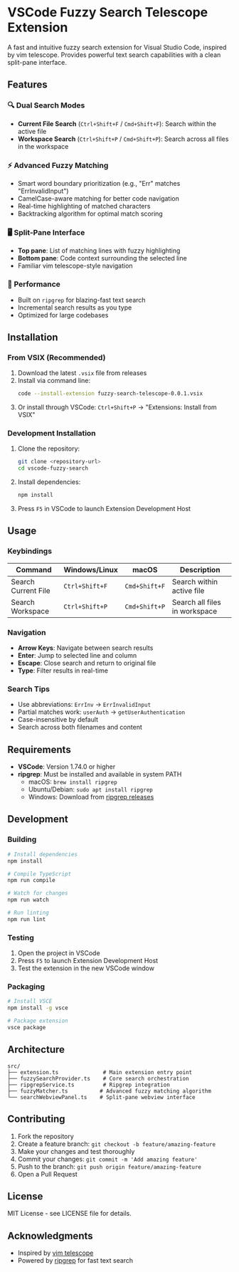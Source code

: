 # VSCode Fuzzy Search Telescope Extension

A fast and intuitive fuzzy search extension for Visual Studio Code, inspired by vim telescope. Provides powerful text search capabilities with a clean split-pane interface.

## Features

### 🔍 Dual Search Modes
- **Current File Search** (`Ctrl+Shift+F` / `Cmd+Shift+F`): Search within the active file
- **Workspace Search** (`Ctrl+Shift+P` / `Cmd+Shift+P`): Search across all files in the workspace

### ⚡ Advanced Fuzzy Matching
- Smart word boundary prioritization (e.g., "Err" matches "ErrInvalidInput")
- CamelCase-aware matching for better code navigation
- Real-time highlighting of matched characters
- Backtracking algorithm for optimal match scoring

### 🖥️ Split-Pane Interface
- **Top pane**: List of matching lines with fuzzy highlighting
- **Bottom pane**: Code context surrounding the selected line
- Familiar vim telescope-style navigation

### 🚀 Performance
- Built on `ripgrep` for blazing-fast text search
- Incremental search results as you type
- Optimized for large codebases

## Installation

### From VSIX (Recommended)
1. Download the latest `.vsix` file from releases
2. Install via command line:
   ```bash
   code --install-extension fuzzy-search-telescope-0.0.1.vsix
   ```
3. Or install through VSCode: `Ctrl+Shift+P` → "Extensions: Install from VSIX"

### Development Installation
1. Clone the repository:
   ```bash
   git clone <repository-url>
   cd vscode-fuzzy-search
   ```
2. Install dependencies:
   ```bash
   npm install
   ```
3. Press `F5` in VSCode to launch Extension Development Host

## Usage

### Keybindings
| Command | Windows/Linux | macOS | Description |
|---------|---------------|-------|-------------|
| Search Current File | `Ctrl+Shift+F` | `Cmd+Shift+F` | Search within active file |
| Search Workspace | `Ctrl+Shift+P` | `Cmd+Shift+P` | Search all files in workspace |

### Navigation
- **Arrow Keys**: Navigate between search results
- **Enter**: Jump to selected line and column
- **Escape**: Close search and return to original file
- **Type**: Filter results in real-time

### Search Tips
- Use abbreviations: `ErrInv` → `ErrInvalidInput`
- Partial matches work: `userAuth` → `getUserAuthentication`
- Case-insensitive by default
- Search across both filenames and content

## Requirements

- **VSCode**: Version 1.74.0 or higher
- **ripgrep**: Must be installed and available in system PATH
  - macOS: `brew install ripgrep`
  - Ubuntu/Debian: `sudo apt install ripgrep`
  - Windows: Download from [ripgrep releases](https://github.com/BurntSushi/ripgrep/releases)

## Development

### Building
```bash
# Install dependencies
npm install

# Compile TypeScript
npm run compile

# Watch for changes
npm run watch

# Run linting
npm run lint
```

### Testing
1. Open the project in VSCode
2. Press `F5` to launch Extension Development Host
3. Test the extension in the new VSCode window

### Packaging
```bash
# Install VSCE
npm install -g vsce

# Package extension
vsce package
```

## Architecture

```
src/
├── extension.ts              # Main extension entry point
├── fuzzySearchProvider.ts    # Core search orchestration
├── ripgrepService.ts         # Ripgrep integration
├── fuzzyMatcher.ts          # Advanced fuzzy matching algorithm
└── searchWebviewPanel.ts    # Split-pane webview interface
```

## Contributing

1. Fork the repository
2. Create a feature branch: `git checkout -b feature/amazing-feature`
3. Make your changes and test thoroughly
4. Commit your changes: `git commit -m 'Add amazing feature'`
5. Push to the branch: `git push origin feature/amazing-feature`
6. Open a Pull Request

## License

MIT License - see LICENSE file for details.

## Acknowledgments

- Inspired by [vim telescope](https://github.com/nvim-telescope/telescope.nvim)
- Powered by [ripgrep](https://github.com/BurntSushi/ripgrep) for fast text search
